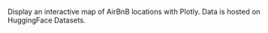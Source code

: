 Display an interactive map of AirBnB locations with Plotly. Data is hosted on HuggingFace Datasets.
